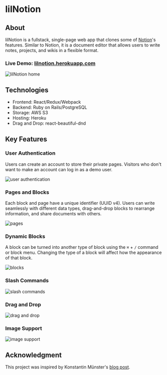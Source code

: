 # lilNotion

## About

lilNotion is a fullstack, single-page web app that clones some of [Notion](https://www.notion.so/product)'s features. Similar to Notion, it is a document editor that allows users to write notes, projects, and wikis in a flexible format.

### **Live Demo: [lilnotion.herokuapp.com](https://lilnotion.herokuapp.com)**

![lilNotion home](https://raw.githubusercontent.com/brandonfang/lilnotion/main/app/assets/images/readme-1.png)

## Technologies

- Frontend: React/Redux/Webpack
- Backend: Ruby on Rails/PostgreSQL
- Storage: AWS S3
- Hosting: Heroku
- Drag and Drop: react-beautiful-dnd

## Key Features

### User Authentication

Users can create an account to store their private pages. Visitors who don't want to make an account can log in as a demo user.

![user authentication]()

### Pages and Blocks

Each block and page have a unique identifier (UUID v4). Users can write seamlessly with different data types, drag-and-drop blocks to rearrange information, and share documents with others. 

![pages]()

### Dynamic Blocks 

A block can be turned into another type of block using the `⌘` + `/` command or block menu. Changing the type of a block will affect how the appearance of that block.

![blocks]()

### Slash Commands


![slash commands]()

### Drag and Drop

![drag and drop]()

### Image Support 

![image support]()


## Acknowledgment

This project was inspired by Konstantin Münster's [blog post](https://medium.com/swlh/how-to-build-a-text-editor-like-notion-c510aedfdfcc).